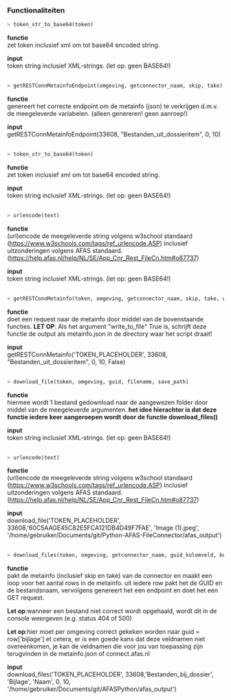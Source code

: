 ### Functionaliteiten

```python
> token_str_to_base64(token)
```
**functie**<br/>
zet token inclusief xml om tot base64 encoded string.

**input**<br/>
token string inclusief XML-strings. (let op: geen BASE64!)
<br/><br/>
```python
> getRESTConnMetainfoEndpoint(omgeving, getconnector_naam, skip, take)
```
**functie**<br/>
genereert het correcte endpoint om de metainfo (json) te verkrijgen d.m.v. de meegeleverde variabelen. (alleen genereren! geen aanroep!)

**input**<br/>
getRESTConnMetainfoEndpoint(33608, "Bestanden_uit_dossieritem", 0, 10) 
<br/><br/>
```python
> token_str_to_base64(token)
```
**functie**<br/>
zet token inclusief xml om tot base64 encoded string.

**input**<br/>
token string inclusief XML-strings. (let op: geen BASE64!)
<br/><br/>
```python
> urlencode(text)
```
**functie**<br/>
(url)encode de meegeleverde string volgens w3school standaard (https://www.w3schools.com/tags/ref_urlencode.ASP) 
inclusief uitzonderingen volgens AFAS standaard. (https://help.afas.nl/help/NL/SE/App_Cnr_Rest_FileCn.htm#o87737)

**input**<br/>
token string inclusief XML-strings. (let op: geen BASE64!)
<br/><br/>

```python
> getRESTConnMetainfo(token, omgeving, getconnector_naam, skip, take, write_to_file)
```
**functie**<br/>
doet een request naar de metainfo door middel van de bovenstaande functies. 
**LET OP**:   Als het argument "write_to_file" True is, schrijft deze functie de output als metainfo.json in de directory waar het script draait!

**input**<br/>
getRESTConnMetainfo('TOKEN_PLACEHOLDER', 33608, "Bestanden_uit_dossieritem", 0, 10, False)
<br/><br/>

```python
> download_file(token, omgeving, guid, filename, save_path)
```
**functie**<br/>
hiermee wordt 1 bestand gedownload naar de aangewezen folder door middel van de meegeleverde argumenten.
**het idee hierachter is dat deze functie iedere keer aangeroepen wordt door de functie download_files()**

**input**<br/>
token string inclusief XML-strings. (let op: geen BASE64!)
<br/><br/>

```python
> urlencode(text)
```
**functie**<br/>
(url)encode de meegeleverde string volgens w3school standaard (https://www.w3schools.com/tags/ref_urlencode.ASP) 
inclusief uitzonderingen volgens AFAS standaard. (https://help.afas.nl/help/NL/SE/App_Cnr_Rest_FileCn.htm#o87737)

**input**<br/>
download_file('TOKEN_PLACEHOLDER', 33608,'60C5AAGE45C82E5FCA121DB4D49F7FAE', 'Image (1).jpeg', '/home/gebruiker/Documents/git/Python-AFAS-FileConnector/afas_output')
<br/><br/>

```python
> download_files(token, omgeving, getconnector_naam, guid_kolomveld, bestandsnaam_kolomveld, skip, take, save_path)
```
**functie**<br/>
pakt de metainfo (inclusief skip en take) van de connector en maakt een loop voor het aantal rows in de metainfo.
uit iedere row pakt het de GUID en de bestandsnaam, vervolgens genereert het een endpoint en doet het een GET request.

**Let op**:wanneer een bestand niet correct wordt opgehaald, wordt dit in de console weergeven (e.g. status 404 of 500)

**Let op**:hier moet per omgeving correct gekeken worden naar guid = row['bijlage'] et cetera, er is een goede kans dat deze veldnamen niet overeenkomen, je kan de veldnamen die voor jou van toepassing zijn terugvinden in de metainfo.json of connect.afas.nl

**input**<br/>
download_files('TOKEN_PLACEHOLDER', 33608,'Bestanden_bij_dossier', 'Bijlage', 'Naam', 0, 10, '/home/gebruiker/Documents/git/AFASPython/afas_output')
<br/><br/>
